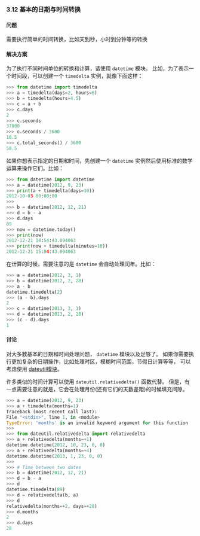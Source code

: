 ### 3.12 基本的日期与时间转换

#### 问题

需要执行简单的时间转换，比如天到秒，小时到分钟等的转换

#### 解决方案

为了执行不同时间单位的转换和计算，请使用 `datetime` 模块。 比如，为了表示一个时间段，可以创建一个 `timedelta` 实例，就像下面这样：

```python
>>> from datetime import timedelta
>>> a = timedelta(days=2, hours=6)
>>> b = timedelta(hours=4.5)
>>> c = a + b
>>> c.days
2
>>> c.seconds
37800
>>> c.seconds / 3600
10.5
>>> c.total_seconds() / 3600
58.5
```

如果你想表示指定的日期和时间，先创建一个 `datetime` 实例然后使用标准的数学运算来操作它们。比如：

```python
>>> from datetime import datetime
>>> a = datetime(2012, 9, 23)
>>> print(a + timedelta(days=10))
2012-10-03 00:00:00
>>>
>>> b = datetime(2012, 12, 21)
>>> d = b - a
>>> d.days
89
>>> now = datetime.today()
>>> print(now)
2012-12-21 14:54:43.094063
>>> print(now + timedelta(minutes=10))
2012-12-21 15:04:43.094063
```

在计算的时候，需要注意的是 `datetime` 会自动处理闰年。比如：

```python
>>> a = datetime(2012, 3, 1)
>>> b = datetime(2012, 2, 28)
>>> a - b
datetime.timedelta(2)
>>> (a - b).days
2
>>> c = datetime(2013, 3, 1)
>>> d = datetime(2013, 2, 28)
>>> (c - d).days
1
```

#### 讨论

对大多数基本的日期和时间处理问题， `datetime` 模块以及足够了。 如果你需要执行更加复杂的日期操作，比如处理时区，模糊时间范围，节假日计算等等， 可以考虑使用 [dateutil模块](http://pypi.python.org/pypi/python-dateutil)。

许多类似的时间计算可以使用 `dateutil.relativedelta()` 函数代替。 但是，有一点需要注意的就是，它会在处理月份(还有它们的天数差距)的时候填充间隙。

```python
>>> a = datetime(2012, 9, 23)
>>> a + timedelta(months=1)
Traceback (most recent call last):
File "<stdin>", line 1, in <module>
TypeError: 'months' is an invalid keyword argument for this function
>>>
>>> from dateutil.relativedelta import relativedelta
>>> a + relativedelta(months=+1)
datetime.datetime(2012, 10, 23, 0, 0)
>>> a + relativedelta(months=+4)
datetime.datetime(2013, 1, 23, 0, 0)
>>>
>>> # Time between two dates
>>> b = datetime(2012, 12, 21)
>>> d = b - a
>>> d
datetime.timedelta(89)
>>> d = relativedelta(b, a)
>>> d
relativedelta(months=+2, days=+28)
>>> d.months
2
>>> d.days
28
```

